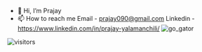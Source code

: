 - 👋 Hi, I’m Prajay 
- 📫 How to reach me Email - prajay090@gmail.com Linkedin - https://www.linkedin.com/in/prajay-yalamanchili/
![go_gator](https://github.com/poseidon-tech/poseidon-tech/assets/71868516/be3db3b4-2acc-45e8-8f45-c290090a25e3)

<!---
poseidon-tech/poseidon-tech is a ✨ special ✨ repository because its `README.md` (this file) appears on your GitHub profile.
You can click the Preview link to take a look at your changes.
--->
![visitors](https://visitor-badge.laobi.icu/badge?page_id=poseidon-tech.poseidon-tech)
